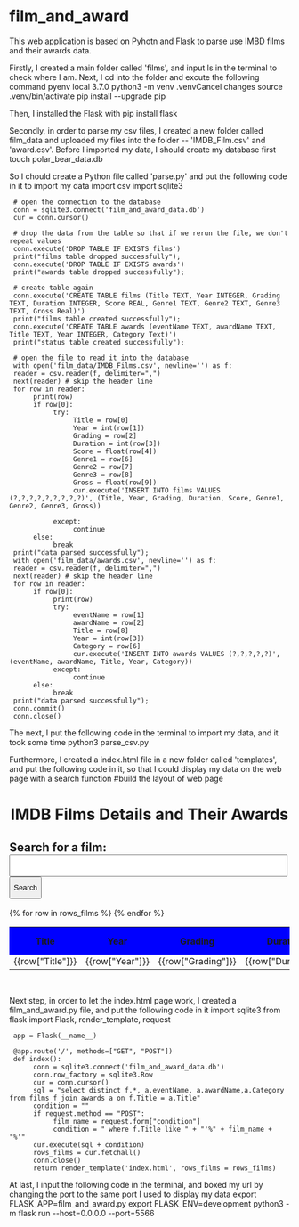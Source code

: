 # film_and_award
This web application is based on Pyhotn and Flask to parse use IMBD films and their awards data.

Firstly, I created a main folder called 'films', and input ls in the terminal to check where I am. Next, I cd into the folder and excute the following command
     pyenv local 3.7.0
     python3 -m venv .venvCancel changes
     source .venv/bin/activate
     pip install --upgrade pip

Then, I installed the Flask with 
     pip install flask

Secondly, in order to parse my csv files, I created a new folder called film_data and uploaded my files into the folder -- 'IMDB_Film.csv' and 'award.csv'. Before I imported my
data, I should create my database first
     touch polar_bear_data.db

So I chould create a Python file called 'parse.py' and put the following code in it to import my data
     import csv
     import sqlite3

     # open the connection to the database
     conn = sqlite3.connect('film_and_award_data.db')
     cur = conn.cursor()

     # drop the data from the table so that if we rerun the file, we don't repeat values
     conn.execute('DROP TABLE IF EXISTS films')
     print("films table dropped successfully");
     conn.execute('DROP TABLE IF EXISTS awards')
     print("awards table dropped successfully");

     # create table again
     conn.execute('CREATE TABLE films (Title TEXT, Year INTEGER, Grading TEXT, Duration INTEGER, Score REAL, Genre1 TEXT, Genre2 TEXT, Genre3 TEXT, Gross Real)')
     print("films table created successfully");
     conn.execute('CREATE TABLE awards (eventName TEXT, awardName TEXT, Title TEXT, Year INTEGER, Category Text)')
     print("status table created successfully");

     # open the file to read it into the database
     with open('film_data/IMDB_Films.csv', newline='') as f:
     reader = csv.reader(f, delimiter=",")
     next(reader) # skip the header line
     for row in reader:
          print(row)
          if row[0]: 
               try:
                    Title = row[0]
                    Year = int(row[1])
                    Grading = row[2]
                    Duration = int(row[3])
                    Score = float(row[4])
                    Genre1 = row[6]
                    Genre2 = row[7]
                    Genre3 = row[8]
                    Gross = float(row[9])
                    cur.execute('INSERT INTO films VALUES (?,?,?,?,?,?,?,?,?)', (Title, Year, Grading, Duration, Score, Genre1, Genre2, Genre3, Gross))
                    
               except:
                    continue
          else:
               break
     print("data parsed successfully");
     with open('film_data/awards.csv', newline='') as f:
     reader = csv.reader(f, delimiter=",")
     next(reader) # skip the header line
     for row in reader:
          if row[0]: 
               print(row)
               try:
                    eventName = row[1]
                    awardName = row[2]
                    Title = row[8]
                    Year = int(row[3])
                    Category = row[6]
                    cur.execute('INSERT INTO awards VALUES (?,?,?,?,?)', (eventName, awardName, Title, Year, Category))
               except:
                    continue  
          else:
               break
     print("data parsed successfully");
     conn.commit()
     conn.close()

The next, I put the following code in the terminal to import my data, and it took some time
     python3 parse_csv.py

Furthermore, I created a index.html file in a new folder called 'templates', and put the following code in it, so that I could display my data on the web page with a search function
     #build the layout of web page
     <html>
          <head>
               <title>Films and Their Award Details</title>
          </head>
               <style>
                    table th{width:50px;height:50px;background:blue;}
               </style>
          <body>
               <h1 align="center">IMDB Films Details and Their Awards</h1>
               <form action="/" method="post">
                    <h2>Search for a film:
                         <input type="text" name='condition' style="width:500px;height:40px;"/>
                         <input type="submit" value="Search" style="height:40px;">
                    </h2>
               </form>
               <table>
                    <tr>
                         <th style="width:500px" align="center">Title</th>
                         <th style="width:100px" align="center">Year</th>
                         <th style="width:100px" align="center">Grading</th>
                         <th style="width:100px" align="center">Duration</th>
                         <th style="width:100px" align="center">Score</th>
                         <th style="width:100px" align="center">Genre1</th>
                         <th style="width:100px" align="center">Genre2</th>
                         <th style="width:100px" align="center">Genre3</th>
                         <th style="width:100px" align="center">Gross</th>
                         <th style="width:100px" align="center">Event</th>
                         <th style="width:100px" align="center">Award</th>
                         <th style="width:100px" align="center">Category</th>
                    </tr>
                    {% for row in rows_films %}
                    <tr>
                         <td align="center">{{row["Title"]}}</td>
                         <td align="center">{{row["Year"]}}</td>
                         <td align="center">{{row["Grading"]}}</td>
                         <td align="center">{{row["Duration"]}}</td>
                         <td align="center">{{row["Score"]}}</td>
                         <td align="center">{{row["Genre1"]}}</td>
                         <td align="center">{{row["Genre2"]}}</td>
                         <td align="center">{{row["Genre3"]}}</td>
                         <td align="center">{{row["Gross"]}}</td>
                         <td align="center">{{row["eventName"]}}</td>
                         <td align="center">{{row["awardName"]}}</td>
                         <td align="center">{{row["Category"]}}</td>
                    </tr>
                    {% endfor %}
               </table>  
          </body>
     </html>
     
Next step, in order to let the index.html page work, I created a film_and_award.py file, and put the following code in it
     import sqlite3
     from flask import Flask, render_template, request

     app = Flask(__name__)

     @app.route('/', methods=["GET", "POST"])
     def index():
          conn = sqlite3.connect('film_and_award_data.db')
          conn.row_factory = sqlite3.Row
          cur = conn.cursor()
          sql = "select distinct f.*, a.eventName, a.awardName,a.Category from films f join awards a on f.Title = a.Title"
          condition = ""
          if request.method == "POST":
               film_name = request.form["condition"]
               condition = " where f.Title like " + "'%" + film_name + "%'"
          cur.execute(sql + condition)
          rows_films = cur.fetchall()
          conn.close()
          return render_template('index.html', rows_films = rows_films)

At last, I input the following code in the terminal, and boxed my url by changing the port to the same port I used to display my data
     export FLASK_APP=film_and_award.py
     export FLASK_ENV=development
     python3 -m flask run --host=0.0.0.0 --port=5566
